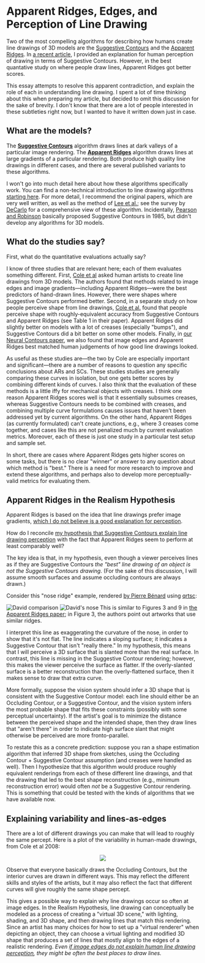 # Apparent Ridges, Edges, and Perception of Line Drawing

Two of the most compelling algorithms for describing how humans create line drawings of 3D models are the [Suggestive Contours](https://gfx.cs.princeton.edu/gfx/proj/sugcon/) and the [Apparent Ridges](http://people.csail.mit.edu/tjudd/apparentridges.html). In [a recent article](https://journals.sagepub.com/doi/abs/10.1177/0301006620908207?journalCode=peca), I provided an explanation for human perception of drawing in terms of Suggestive Contours. However, in the best quantative study on where people draw lines, Apparent Ridges got better scores.

This essay attempts to resolve this apparent contradiction, and explain the role of each in understanding line drawing. I spent a lot of time thinking about this when preparing my article, but decided to omit this discussion for the sake of brevity. I don't know that there are a lot of people interested in these subtleties right now, but I wanted to have it written down just in case.  

What are the models?
--------

The [**Suggestive Contours**](https://gfx.cs.princeton.edu/gfx/proj/sugcon/) algorithm draws lines at dark valleys of a particular image rendering.   The [**Apparent Ridges**](http://people.csail.mit.edu/tjudd/apparentridges.html) algorithm draws lines at large gradients of a particular rendering. Both produce high quality line drawings in different cases, and there are several published variants to these algorithms.  

I won't go into much detail here about how these algorithms specifically work.
You can find a non-technical introduction to line drawing algorithms [starting here](https://medium.com/@aaronhertzmann/how-to-draw-pictures-contours-f3f345ed6a22).
For more detail, I recommend the original papers, which are very well written, as well as the method of [Lee et al.](http://cg.postech.ac.kr/papers/line-drawing-s07.pdf); see the survey by [DeCarlo](http://citeseerx.ist.psu.edu/viewdoc/download?doi=10.1.1.307.216&rep=rep1&type=pdf) for a comprehensive view of these algorithm. Incidentally, [Pearson and Robinson](https://ieeexplore.ieee.org/abstract/document/1457470/) basically proposed Suggestive Contours in 1985, but didn't develop any algorithms for 3D models.


What do the studies say?
--------

First, what do the quantitative evaluations actually say? 

I know of three studies that are relevant here; each of them evaluates something different. First, [Cole et al](https://gfx.cs.princeton.edu/proj/ld3d/) asked human artists to create line drawings from 3D models. The authors found that methods related to image edges and image gradients—including Apparent Ridges—were the best predictors of hand-drawn lines. However, there were shapes where Suggestive Contours performed better.    Second, in a separate study on how people perceive shape from line drawings, [Cole et al.](https://gfx.cs.princeton.edu/proj/ld3d/) found that people perceive shape with roughly-equivalent accuracy from Suggestive Contours and Apparent Ridges (see Table 1 in their paper). Apparent Ridges did slightly better on models with a lot of creases (especially "bumps"), and Suggestive Contours did a bit better on some other models. Finally, in [our Neural Contours paper](https://people.cs.umass.edu/~dliu/projects/NeuralContours/), we also found that image edges and Apparent Ridges best matched human judgements of how good line drawings looked. 

As useful as these studies are—the two by Cole are especially important and significant—there are a number of reasons to question any specific conclusions about ARs and SCs.  These studies studies are generally comparing these curves in isolation, but one gets better scores by combining different kinds of curves.  I also think that the evaluation of these methods is a little iffy for mechanical objects with creases. I think one reason Apparent Ridges scores well is that it essentially subsumes creases, whereas Suggestive Contours needs to be combined with creases, and combining multiple curve formulations causes issues that haven't been addressed yet by current algorithms. On the other hand, Apparent Ridges (as currently formulated) can't create junctions, e.g., where 3 creases come together, and cases like this are not penalized much by current evaluation metrics. Moreover, each of these is just one study in a particular test setup and sample set.

In short, there are cases where Apparent Ridges gets higher scores on some tasks, but there is no clear "winner" or answer to any question about which method is "best."  There is a need for more research to improve and extend these algorithms, and perhaps also to develop more perceptually-valid metrics for evaluating them.



Apparent Ridges in the Realism Hypothesis
-------------------------------

Apparent Ridges is based on the idea that line drawings prefer image gradients, [which I do not believe is a good explanation for perception](https://hertzmann.github.io/2020/04/19/lines-as-edges.html).

How do I reconcile [my hypothesis that Suggestive Contours explain line drawing perception](https://journals.sagepub.com/doi/abs/10.1177/0301006620908207?journalCode=peca) with the fact that Apparent Ridges seem to perform at least comparably well?

The key idea is that, in my hypothesis, even though a viewer perceives lines as if they are Suggestive Contours _the "best" line drawing of an object is not the Suggestive Contours drawing_.  (For the sake of this discussion, I will assume smooth surfaces and assume occluding contours are always drawn.)

Consider this "nose ridge" example, rendered [by Pierre Bénard](https://arxiv.org/abs/1810.01175) using [qrtsc](https://github.com/fcole/qrtsc):

![David comparison](../../../images/david.jpg)
![David's nose](../../../images/david-nose.jpg)
This is similar to Figures 3 and 9 in [the Apparent Ridges paper](http://people.csail.mit.edu/tjudd/apparentridges.html); in Figure 3, the authors point out artworks that use similar ridges.

I interpret this line as exaggerating the curvature of the nose, in order to show that it's not flat.
The line indicates a sloping surface; it indicates a Suggestive Contour that isn't "really there." In my hypothesis, this means that I will perceive a 3D surface that is slanted more than the real surface. In contrast, this line is missing in the Suggestive Contour rendering; however, this makes the viewer perceive the surface as flatter. If the overly-slanted surface is a better reconstruction than the overly-flattened surface, then it makes sense to draw that extra curve.

More formally, suppose the vision system should infer a 3D shape that is consistent with the Suggestive Contour model: each line should either be an Occluding Contour, or a Suggestive Contour, and the vision system infers the most probable shape that fits these constraints (possibly with some perceptual uncertainty).  If the artist's goal is to minimize the distance between the perceived shape and the intended shape, then they draw lines that "aren't there" in order to indicate high surface slant that might otherwise be perceived are more fronto-parallel.

To restate this as a concrete prediction: suppose you ran a shape estimation algorithm that inferred 3D shape from sketches, using the Occluding Contour + Suggestive Contour assumption (and creases were handled as well). Then I hypothesize that this algorithm would produce roughly equivalent renderings from each of these different line drawings, and that the drawing that led to the best shape reconstruction (e.g., minimum reconstruction error) would often _not_ be a Suggestive Contour rendering.  This is something that could be tested with the kinds of algorithms that we have available now.


Explaining variability and lines-as-edges
----------------

There are a lot of different drawings you can make that will lead to roughly the same percept. Here is a plot of the variability in human-made drawings, from Cole et al 2008:

<p align="center">
<img src="../../../images/variability.jpg">
</p>

Observe that everyone basically draws the Occluding Contours, but the interior curves are drawn in different ways.  This may reflect the different skills and styles of the artists, but it may also reflect the fact that different curves will give roughly the same shape percept.

This gives a possible way to explain why line drawings occur so often at image edges. In the Realism Hypothesis, line drawing can conceptually be modeled as a process of creating a "virtual 3D scene," with lighting, shading, and 3D shape, and then drawing lines that match this rendering.  Since an artist has many choices for how to set up a "virtual renderer" when depicting an object, they can choose a virtual lighting and modified 3D shape that produces a set of lines that mostly align to the edges of a realistic rendering.  _Even [if image edges do not explain human line drawing perception](https://hertzmann.github.io/2020/04/19/lines-as-edges.html), they might be often the best places to draw lines._


